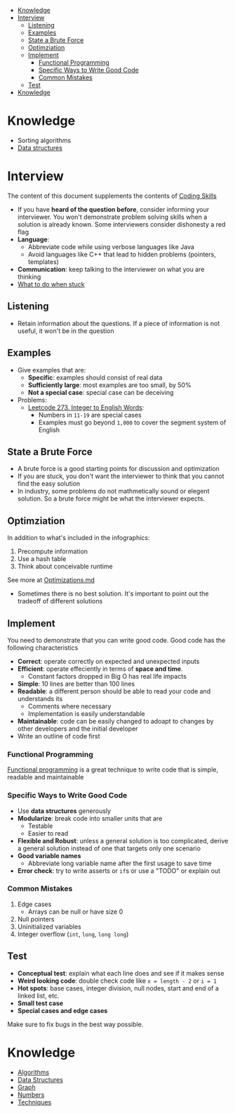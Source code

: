- [Knowledge](#knowledge)
- [Interview](#interview)
  - [Listening](#listening)
  - [Examples](#examples)
  - [State a Brute Force](#state-a-brute-force)
  - [Optimziation](#optimziation)
  - [Implement](#implement)
    - [Functional Programming](#functional-programming)
    - [Specific Ways to Write Good Code](#specific-ways-to-write-good-code)
    - [Common Mistakes](#common-mistakes)
  - [Test](#test)
- [Knowledge](#knowledge-1)

# Knowledge

- Sorting algorithms
- [Data structures](data-structures/README.md)

# Interview

The content of this document supplements the contents of
[Coding Skills](CodingSkills.pdf)

- If you have **heard of the question before**, consider informing your
  interviewer. You won't demonstrate problem solving skills when a solution is
  already known. Some interviewers consider dishonesty a red flag
- **Language**:
  - Abbreviate code while using verbose languages like Java
  - Avoid languages like C++ that lead to hidden problems (pointers, templates)
- **Communication**: keep talking to the interviewer on what you are thinking
- [What to do when stuck](try/README.md)

## Listening

- Retain information about the questions. If a piece of information is not
  useful, it won't be in the question

## Examples

- Give examples that are:
  - **Specific**: examples should consist of real data
  - **Sufficiently large**: most examples are too small, by 50%
  - **Not a special case**: special case can be deceiving
- Problems:
  - [Leetcode 273. Integer to English Words](https://leetcode.com/problems/integer-to-english-words/):
    - Numbers in `11-19` are special cases
    - Examples must go beyond `1,000` to cover the segment system of English

## State a Brute Force

- A brute force is a good starting points for discussion and optimization
- If you are stuck, you don't want the interviewer to think that you cannot find
  the easy solution
- In industry, some problems do not mathmetically sound or elegent solution. So
  a brute force might be what the interviewer expects.

## Optimziation

In addition to what's included in the infographics:

1. Precompute information
2. Use a hash table
3. Think about conceivable runtime

See more at [Optimizations.md](optimizations/README.md)

- Sometimes there is no best solution. It's important to point out the tradeoff
  of different solutions

## Implement

You need to demonstrate that you can write good code. Good code has the
following characteristics

- **Correct**: operate correctly on expected and unexpected inputs
- **Efficient**: operate effeciently in terms of **space and time**.
  - Constant factors dropped in Big O has real life impacts
- **Simple**: 10 lines are better than 100 lines
- **Readable**: a different person should be able to read your code and
  understands its
  - Comments where necessary
  - Implementation is easily understandable
- **Maintainable**: code can be easily changed to adoapt to changes by other
  developers and the initial developer
- Write an outline of code first

### Functional Programming

[Functional programming](functional/README.md) is a great technique to write
code that is simple, readable and maintainable

### Specific Ways to Write Good Code

- Use **data structures** generously
- **Modularize**: break code into smaller units that are
  - Testable
  - Easier to read
- **Flexible and Robust**: unless a general solution is too complicated, derive
  a general solution instead of one that targets only one scenario
- **Good variable names**
  - Abbreviate long variable name after the first usage to save time
- **Error check**: try to write asserts or `if`s or use a "TODO" or explain out

### Common Mistakes

1. Edge cases
   - Arrays can be null or have size 0
2. Null pointers
3. Uninitialized variables
4. Integer overflow (`int`, `long`, `long long`)

## Test

- **Conceptual test**: explain what each line does and see if it makes sense
- **Weird looking code**: double check code like `x = length - 2` or `i = 1`
- **Hot spots**: base cases, integer division, null nodes, start and end of a
  linked list, etc.
- **Small test case**
- **Special cases and edge cases**

Make sure to fix bugs in the best way possible.

# Knowledge

- [Algorithms](algorithms/README.md)
- [Data Structures](data-structures/README.md)
- [Graph](graphs/README.md)
- [Numbers](numbers/README.md)
- [Techniques](techniques/README.md)
